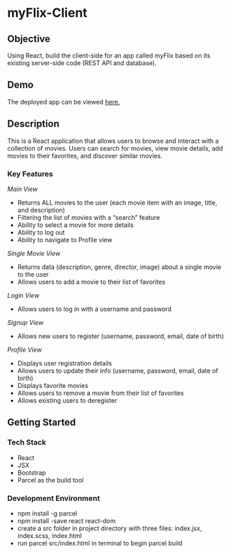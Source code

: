 # myFlix-Client

## Objective

Using React, build the client-side for an app called myFlix based on its
existing server-side code (REST API and database).

## Demo

The deployed app can be viewed [here.](https://mysuperflix.netlify.app/)

## Description
This is a React application that allows users to browse and interact with a collection of movies. Users can search for movies, view movie details, add movies to their favorites, and discover similar movies.

### Key Features

_Main View_

- Returns ALL movies to the user (each movie item with an image, title, and description)
- Filtering the list of movies with a “search” feature
- Ability to select a movie for more details
- Ability to log out
- Ability to navigate to Profile view

_Single Movie View_

- Returns data (description, genre, director, image) about a single movie to the user
- Allows users to add a movie to their list of favorites

_Login View_

- Allows users to log in with a username and password

_Signup View_

- Allows new users to register (username, password, email, date of birth)

_Profile View_

- Displays user registration details
- Allows users to update their info (username, password, email, date of birth)
- Displays favorite movies
- Allows users to remove a movie from their list of favorites
- Allows existing users to deregister

## Getting Started

### Tech Stack

- React
- JSX
- Bootstrap
- Parcel as the build tool

### Development Environment

- npm install -g parcel
- npm install -save react react-dom
- create a src folder in project directory with three files: index.jsx, index.scss, index.html
- run parcel src/index.html in terminal to begin parcel build

